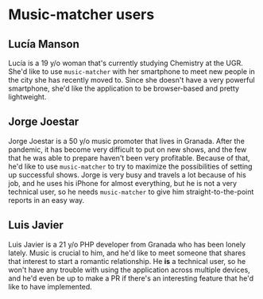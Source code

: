 # Music-matcher users
## Lucía Manson
Lucía is a 19 y/o woman that's currently studying Chemistry at the UGR. She'd like to use `music-matcher` with her smartphone to meet new people in the city she has recently moved to.
Since she doesn't have a very powerful smartphone, she'd like the application to be browser-based and pretty lightweight.

## Jorge Joestar
Jorge Joestar is a 50 y/o music promoter that lives in Granada. After the pandemic, it has become very difficult to put on new shows, and the few that he was able to prepare haven't been very profitable. Because of that, he'd like to use `music-matcher` to try to maximize the possibilities of setting up successful shows.
Jorge is very busy and travels a lot because of his job, and he uses his iPhone for almost everything, but he is not a very technical user, so he needs `music-matcher` to give him straight-to-the-point reports in an easy way.

## Luis Javier
Luis Javier is a 21 y/o PHP developer from Granada who has been lonely lately. Music is crucial to him, and he'd like to meet someone that shares that interest to start a romantic relationship.
He **is** a technical user, so he won't have any trouble with using the application across multiple devices, and he'd even be up to make a PR if there's an interesting feature that he'd like to have implemented.
